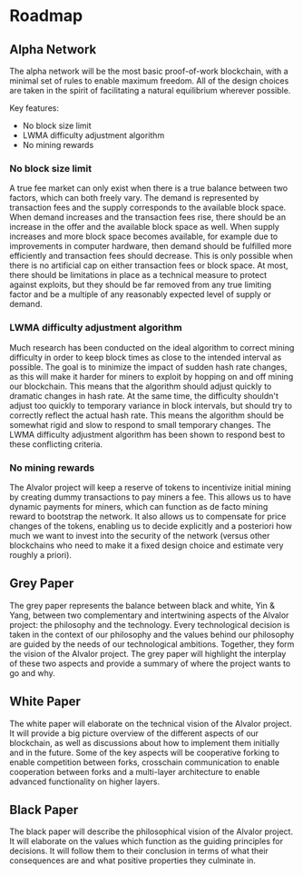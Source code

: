 # Roadmap

## Alpha Network

The alpha network will be the most basic proof-of-work blockchain, with a minimal set of rules to enable maximum freedom. All of the design choices are taken in the spirit of facilitating a natural equilibrium wherever possible.

Key features:

- No block size limit
- LWMA difficulty adjustment algorithm
- No mining rewards

### No block size limit
A true fee market can only exist when there is a true balance between two factors, which can both freely vary. The demand is represented by transaction fees and the supply corresponds to the available block space. When demand increases and the transaction fees rise, there should be an increase in the offer and the available block space as well. When supply increases and more block space becomes available, for example due to improvements in computer hardware, then demand should be fulfilled more efficiently and transaction fees should decrease. This is only possible when there is no artificial cap on either transaction fees or block space. At most, there should be limitations in place as a technical measure to protect against exploits, but they should be far removed from any true limiting factor and be a multiple of any reasonably expected level of supply or demand.

### LWMA difficulty adjustment algorithm
Much research has been conducted on the ideal algorithm to correct mining difficulty in order to keep block times as close to the intended interval as possible. The goal is to minimize the impact of sudden hash rate changes, as this will make it harder for miners to exploit by hopping on and off mining our blockchain. This means that the algorithm should adjust quickly to dramatic changes in hash rate. At the same time, the difficulty shouldn't adjust too quickly to temporary variance in block intervals, but should try to correctly reflect the actual hash rate. This means the algorithm should be somewhat rigid and slow to respond to small temporary changes. The LWMA difficulty adjustment algorithm has been shown to respond best to these conflicting criteria.

### No mining rewards
The Alvalor project will keep a reserve of tokens to incentivize initial mining by creating dummy transactions to pay miners a fee. This allows us to have dynamic payments for miners, which can function as de facto mining reward to bootstrap the network. It also allows us to compensate for price changes of the tokens, enabling us to decide explicitly and a posteriori how much we want to invest into the security of the network (versus other blockchains who need to make it a fixed design choice and estimate very roughly a priori).

## Grey Paper

The grey paper represents the balance between black and white, Yin & Yang, between two complementary and intertwining aspects of the Alvalor project: the philosophy and the technology. Every technological decision is taken in the context of our philosophy and the values behind our philosophy are guided by the needs of our technological ambitions. Together, they form the vision of the Alvalor project. The grey paper will highlight the interplay of these two aspects and provide a summary of where the project wants to go and why.

## White Paper

The white paper will elaborate on the technical vision of the Alvalor project. It will provide a big picture overview of the different aspects of our blockchain, as well as discussions about how to implement them initially and in the future. Some of the key aspects will be cooperative forking to enable competition between forks, crosschain communication to enable cooperation between forks and a multi-layer architecture to enable advanced functionality on higher layers.

## Black Paper

The black paper will describe the philosophical vision of the Alvalor project. It will elaborate on the values which function as the guiding principles for decisions. It will follow them to their conclusion in terms of what their consequences are and what positive properties they culminate in.
